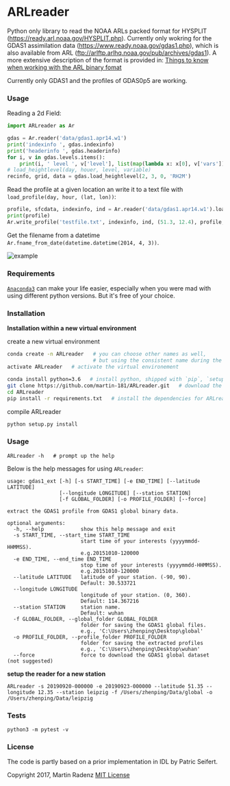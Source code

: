 # ARLreader

Python only library to read the NOAA ARLs packed format for HYSPLIT (<https://ready.arl.noaa.gov/HYSPLIT.php>).
Currently only wokring for the GDAS1 assimilation data (<https://www.ready.noaa.gov/gdas1.php>), which is also available from ARL (<ftp://arlftp.arlhq.noaa.gov/pub/archives/gdas1>).
A more extensive description of the format is provided in: [Things to know when working with the ARL binary fomat](working_with_ARLformat.md)

Currently only GDAS1 and the profiles of GDAS0p5 are working.


### Usage

Reading a 2d Field:
```python
import ARLreader as Ar

gdas = Ar.reader('data/gdas1.apr14.w1')
print('indexinfo ', gdas.indexinfo)
print('headerinfo ', gdas.headerinfo)
for i, v in gdas.levels.items():
    print(i, ' level ', v['level'], list(map(lambda x: x[0], v['vars'])))
# load_heightlevel(day, houer, level, variable)
recinfo, grid, data = gdas.load_heightlevel(2, 3, 0, 'RH2M')
```

Read the profile at a given location an write it to a text file with `load_profile(day, hour, (lat, lon))`:
```python
profile, sfcdata, indexinfo, ind = Ar.reader('data/gdas1.apr14.w1').load_profile(2, 3, (51.3, 12.4))
print(profile)
Ar.write_profile('testfile.txt', indexinfo, ind, (51.3, 12.4), profile, sfcdata)
```

Get the filename from a datetime `Ar.fname_from_date(datetime.datetime(2014, 4, 3))`.


![example](examples.png)

### Requirements

[`Anaconda3`](https://www.anaconda.com/distribution/) can make your life easier, especially when you were mad with using different python versions. But it's free of your choice.

### Installation 

**Installation within a new virtual environment**

create a new virtual environment

```bash
conda create -n ARLreader   # you can choose other names as well, 
                            # but using the consistent name during the installation.
activate ARLreader   # activate the virtual environement

conda install python=3.6   # install python, shipped with `pip`, `setuptools`...
git clone https://github.com/martin-181/ARLreader.git   # download the code repository
cd ARLreader
pip install -r requirements.txt   # install the dependencies for ARLreader
```

compile ARLreader

```bash
python setup.py install
```

### Usage

```text
ARLreader -h   # prompt up the help
```

Below is the help messages for using `ARLreader`:
```text
usage: gdas1_ext [-h] [-s START_TIME] [-e END_TIME] [--latitude LATITUDE]
                 [--longitude LONGITUDE] [--station STATION]
                 [-f GLOBAL_FOLDER] [-o PROFILE_FOLDER] [--force]

extract the GDAS1 profile from GDAS1 global binary data.

optional arguments:
  -h, --help            show this help message and exit
  -s START_TIME, --start_time START_TIME
                        start time of your interests (yyyymmdd-HHMMSS).
                        e.g.20151010-120000
  -e END_TIME, --end_time END_TIME
                        stop time of your interests (yyyymmdd-HHMMSS).
                        e.g.20151010-120000
  --latitude LATITUDE   latitude of your station. (-90, 90).
                        Default: 30.533721
  --longitude LONGITUDE
                        longitude of your station. (0, 360).
                        Default: 114.367216
  --station STATION     station name.
                        Default: wuhan
  -f GLOBAL_FOLDER, --global_folder GLOBAL_FOLDER
                        folder for saving the GDAS1 global files.
                        e.g., 'C:\Users\zhenping\Desktop\global'
  -o PROFILE_FOLDER, --profile_folder PROFILE_FOLDER
                        folder for saving the extracted profiles
                        e.g., 'C:\Users\zhenping\Desktop\wuhan'
  --force               force to download the GDAS1 global dataset (not suggested)
```

**setup the reader for a new station**

```
ARLreader -s 20190920-000000 -e 20190923-000000 --latitude 51.35 --longitude 12.35 --station leipzig -f /Users/zhenping/Data/global -o /Users/zhenping/Data/leipzig
```

### Tests
`python3 -m pytest -v`

### License
The code is partly based on a prior implementation in IDL by Patric Seifert.

Copyright 2017, Martin Radenz 
[MIT License](http://www.opensource.org/licenses/mit-license.php)
